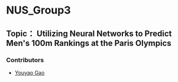 # NUS_Group3

## Topic： Utilizing Neural Networks to Predict Men's 100m Rankings at the Paris Olympics

### Contributors
- [Youyao Gao](contributors/YouyaoGao.md)